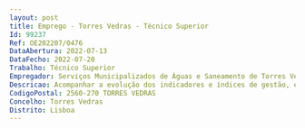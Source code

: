 ```yaml
--- 
layout: post
title: Emprego - Torres Vedras - Técnico Superior
Id: 99237
Ref: OE202207/0476
DataAbertura: 2022-07-13
DataFecho: 2022-07-20
Trabalho: Técnico Superior
Empregador: Serviços Municipalizados de Águas e Saneamento de Torres Vedras
Descricao: Acompanhar a evolução dos indicadores e índices de gestão, elaborar pareceres e informações técnicas relacionadas com a legislação e regulação do setor e com a proteção do ambiente, recursos naturais, abastecimento de água, saneamento e gestão de resíduos, apoiar no desenvolvimento de projetos de inovação estratégica e organizacional, bem como no planeamento, organização, direção e controlo da entidade, elaborar candidaturas, promover e acompanhar parcerias, envolvendo os atores locais da comunidade e demais entidades, elaborar relatórios de atividades e de desempenho da entidade na área de ambiente, recursos naturais e abastecimento de água, saneamento e gestão de resíduos, no âmbito das atribuições da Direção destes SMAS.
CodigoPostal: 2560-270 TORRES VEDRAS
Concelho: Torres Vedras
Distrito: Lisboa
--- 
```

